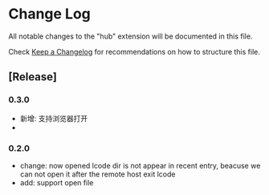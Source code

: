 # Change Log

All notable changes to the "hub" extension will be documented in this file.

Check [Keep a Changelog](http://keepachangelog.com/) for recommendations on how to structure this file.

## [Release]

### 0.3.0

- 新增: 支持浏览器打开
- 

### 0.2.0

- change: now opened lcode dir is not appear in recent entry, beacuse we can not open it after the remote host exit lcode
- add: support open file
